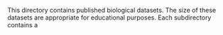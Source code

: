 This directory contains published biological datasets. The size of these datasets are appropriate for educational purposes. Each subdirectory contains a 
